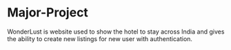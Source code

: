 # Major-Project
WonderLust is website used to show the hotel to stay across India and gives the ability to create new listings for new user with authentication.
